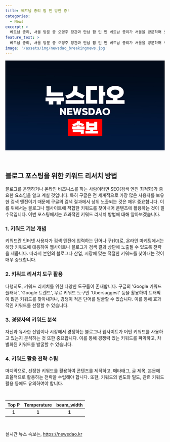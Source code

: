 ```yaml
---
title: 베트남 총리 팜 민 방한 중!
categories:
  - News
excerpt: >
  베트남 총리, 서울 방문 중 오영주 장관과 만남 팜 민 찐 베트남 총리가 서울을 방문하며 오영주 중소벤처기업부 장관과 만남을 가졌다. 경제 협력 확대에 관심이 집중되는 가운데, 양국 간의 관계가 더욱 강화될 전망이다.
feature_text: >
  베트남 총리, 서울 방문 중 오영주 장관과 만남 팜 민 찐 베트남 총리가 서울을 방문하며 오영주 중소벤처기업부 장관과 만남을 가졌다. 경제 협력 확대에 관심이 집중되는 가운데, 양국 간의 관계가 더욱 강화될 전망이다.
image: '/assets/img/newsdao_breakingnews.jpg'
---
```


<p><img src="/assets/img/newsdao_breakingnews.jpg" alt="pcversion 속보" /></p>

<p data-ke-size="size16">&nbsp;</p>

<h2 data-ke-size="size26">블로그 포스팅을 위한 키워드 리서치 방법</h2>

<p data-ke-size="size16">블로그를 운영하거나 온라인 비즈니스를 하는 사람이라면 SEO(검색 엔진 최적화)가 중요한 요소임을 알고 계실 것입니다. 특히 구글은 전 세계적으로 가장 많은 사용자를 보유한 검색 엔진이기 때문에 구글의 검색 결과에서 상위 노출되는 것은 매우 중요합니다. 이를 위해서는 블로그나 웹사이트에 적합한 키워드를 찾아내어 콘텐츠에 활용하는 것이 필수적입니다. 이번 포스팅에서는 효과적인 키워드 리서치 방법에 대해 알아보겠습니다.</p>

<h3><b>1. 키워드 기본 개념</b></h3>

<p data-ke-size="size16">키워드란 인터넷 사용자가 검색 엔진에 입력하는 단어나 구(句)로, 온라인 마케팅에서는 해당 키워드에 대응하여 웹사이트나 블로그가 검색 결과 상단에 노출될 수 있도록 전략을 세웁니다. 따라서 본인의 블로그나 산업, 시장에 맞는 적절한 키워드를 찾아내는 것이 매우 중요합니다.</p>

<h3><b>2. 키워드 리서치 도구 활용</b></h3>

<p data-ke-size="size16">다행히도, 키워드 리서치를 위한 다양한 도구들이 존재합니다. 구글의 'Google 키워드 플래너', 'Google 트렌드', 무료 키워드 도구인 'Ubersuggest' 등을 활용하여 트래픽이 많은 키워드를 찾아내거나, 경쟁이 적은 단어를 발굴할 수 있습니다. 이를 통해 효과적인 키워드를 선정할 수 있습니다.</p>

<h3><b>3. 경쟁사의 키워드 분석</b></h3>

<p data-ke-size="size16">자신과 유사한 산업이나 시장에서 경쟁하는 블로그나 웹사이트가 어떤 키워드를 사용하고 있는지 분석하는 것 또한 중요합니다. 이를 통해 경쟁력 있는 키워드를 파악하고, 차별화된 키워드를 발굴할 수 있습니다.</p>

<h3><b>4. 키워드 활용 전략 수립</b></h3>

<p data-ke-size="size16">마지막으로, 선정한 키워드를 활용하여 콘텐츠를 제작하고, 메타태그, 글 제목, 본문에 효율적으로 활용하는 전략을 수립해야 합니다. 또한, 키워드의 빈도와 밀도, 관련 키워드 활용 등에도 유의하여야 합니다.</p>

<p data-ke-size="size16">&nbsp;</p>

<table>
    <thead>
        <tr>
            <th style="text-align: center;">Top P</th>
            <th style="text-align: center;">Temperature</th>
            <th style="text-align: center;">beam_width</th>
        </tr>
    </thead>
    <tbody>
        <tr>
            <td style="text-align: center; height: 17px;"><b>1</b></td>
            <td style="text-align: center; height: 17px;"><b>1</b></td>
            <td style="text-align: center; height: 17px;"><b>1</b></td>
        </tr>
    </tbody>
</table>

<p data-ke-size="size16">&nbsp;</p>
실시간 뉴스 속보는, <a href="https://newsdao.kr" rel="dofollow">https://newsdao.kr</a>


